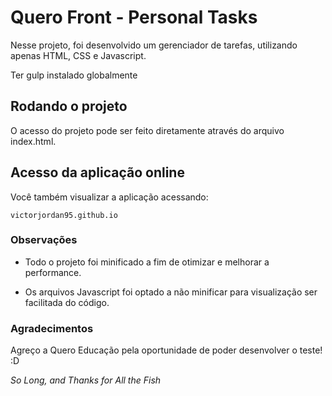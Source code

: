 # Quero Front - Personal Tasks

Nesse projeto, foi desenvolvido um gerenciador de tarefas, utilizando apenas HTML, CSS e Javascript.

Ter gulp instalado globalmente

## Rodando o projeto

O acesso do projeto pode ser feito diretamente através do arquivo index.html.

## Acesso da aplicação online

Você também visualizar a aplicação acessando:

```
victorjordan95.github.io
```

### Observações

 - Todo o projeto foi minificado a fim de otimizar e melhorar a performance.

 - Os arquivos Javascript foi optado a não minificar para visualização ser facilitada do código.


### Agradecimentos 

Agreço a Quero Educação pela oportunidade de poder desenvolver o teste! :D

_So Long, and Thanks for All the Fish_


